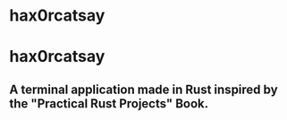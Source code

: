 # hax0rcatsay
# hax0rcatsay

## A terminal application made in Rust inspired by the "Practical Rust Projects" Book.

